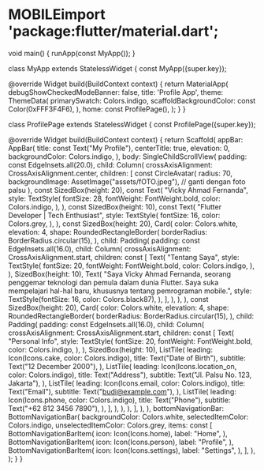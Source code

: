 # MOBILEimport 'package:flutter/material.dart';

void main() {
  runApp(const MyApp());
}

class MyApp extends StatelessWidget {
  const MyApp({super.key});

  @override
  Widget build(BuildContext context) {
    return MaterialApp(
      debugShowCheckedModeBanner: false,
      title: 'Profile App',
      theme: ThemeData(
        primarySwatch: Colors.indigo,
        scaffoldBackgroundColor: const Color(0xFFF3F4F6),
      ),
      home: const ProfilePage(),
    );
  }
}

class ProfilePage extends StatelessWidget {
  const ProfilePage({super.key});

  @override
  Widget build(BuildContext context) {
    return Scaffold(
      appBar: AppBar(
        title: const Text("My Profile"),
        centerTitle: true,
        elevation: 0,
        backgroundColor: Colors.indigo,
      ),
      body: SingleChildScrollView(
        padding: const EdgeInsets.all(20.0),
        child: Column(
          crossAxisAlignment: CrossAxisAlignment.center,
          children: [
            const CircleAvatar(
              radius: 70,
              backgroundImage: AssetImage("assets/fOTO.jpeg"), // ganti dengan foto palsu
            ),
            const SizedBox(height: 20),
            const Text(
              "Vicky Ahmad Fernanda",
              style: TextStyle(
                fontSize: 28,
                fontWeight: FontWeight.bold,
                color: Colors.indigo,
              ),
            ),
            const SizedBox(height: 10),
            const Text(
              "Flutter Developer | Tech Enthusiast",
              style: TextStyle(
                fontSize: 16,
                color: Colors.grey,
              ),
            ),
            const SizedBox(height: 20),
            Card(
              color: Colors.white,
              elevation: 4,
              shape: RoundedRectangleBorder(
                borderRadius: BorderRadius.circular(15),
              ),
              child: Padding(
                padding: const EdgeInsets.all(16.0),
                child: Column(
                  crossAxisAlignment: CrossAxisAlignment.start,
                  children: const [
                    Text(
                      "Tentang Saya",
                      style: TextStyle(
                        fontSize: 20,
                        fontWeight: FontWeight.bold,
                        color: Colors.indigo,
                      ),
                    ),
                    SizedBox(height: 10),
                    Text(
                      "Saya Vicky Ahmad Fernanda, seorang penggemar teknologi dan pemula dalam dunia Flutter. Saya suka mempelajari hal-hal baru, khususnya tentang pemrograman mobile.",
                      style: TextStyle(fontSize: 16, color: Colors.black87),
                    ),
                  ],
                ),
              ),
            ),
            const SizedBox(height: 20),
            Card(
              color: Colors.white,
              elevation: 4,
              shape: RoundedRectangleBorder(
                borderRadius: BorderRadius.circular(15),
              ),
              child: Padding(
                padding: const EdgeInsets.all(16.0),
                child: Column(
                  crossAxisAlignment: CrossAxisAlignment.start,
                  children: const [
                    Text(
                      "Personal Info",
                      style: TextStyle(
                        fontSize: 20,
                        fontWeight: FontWeight.bold,
                        color: Colors.indigo,
                      ),
                    ),
                    SizedBox(height: 10),
                    ListTile(
                      leading: Icon(Icons.cake, color: Colors.indigo),
                      title: Text("Date of Birth"),
                      subtitle: Text("12 December 2000"),
                    ),
                    ListTile(
                      leading: Icon(Icons.location_on, color: Colors.indigo),
                      title: Text("Address"),
                      subtitle: Text("Jl. Palsu No. 123, Jakarta"),
                    ),
                    ListTile(
                      leading: Icon(Icons.email, color: Colors.indigo),
                      title: Text("Email"),
                      subtitle: Text("budi@example.com"),
                    ),
                    ListTile(
                      leading: Icon(Icons.phone, color: Colors.indigo),
                      title: Text("Phone"),
                      subtitle: Text("+62 812 3456 7890"),
                    ),
                  ],
                ),
              ),
            ),
          ],
        ),
      ),
      bottomNavigationBar: BottomNavigationBar(
        backgroundColor: Colors.white,
        selectedItemColor: Colors.indigo,
        unselectedItemColor: Colors.grey,
        items: const [
          BottomNavigationBarItem(
            icon: Icon(Icons.home),
            label: "Home",
          ),
          BottomNavigationBarItem(
            icon: Icon(Icons.person),
            label: "Profile",
          ),
          BottomNavigationBarItem(
            icon: Icon(Icons.settings),
            label: "Settings",
          ),
        ],
      ),
    );
  }
}

